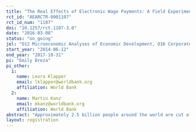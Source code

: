```yaml
---
title: "The Real Effects of Electronic Wage Payments: A Field Experiment with Salaried Factory Workers in Bangladesh"
rct_id: "AEARCTR-0001107"
rct_id_num: "1107"
doi: "10.1257/rct.1107-3.0"
date: "2016-03-08"
status: "on_going"
jel: "O12 Microeconomic Analyses of Economic Development, O16 Corporate Finance and Governance, G21 Banks"
start_year: "2014-06-12"
end_year: "2017-10-31"
pi: "Emily Breza"
pi_other:
  1:
    name: Leora Klapper
    email: lklapper@worldbank.org
    affiliation: World Bank
  2:
    name: Martin Kanz
    email: mkanz@worldbank.org
    affiliation: World Bank
abstract: "Approximately 2.5 billion people around the world are cut off from digital financial systems. These adults –most of them poor– must rely on cash to manage their day-to-day finances and plan for the future.  Researchers and policymakers increasingly view the migration of poor households to electronic payment platforms as an essential ingredient in expanding financial inclusion among the poor. In this study, we partner with garment factories in Bangladesh, a local bank, and a mobile payment provider to ask the novel and important question: Can employers assist their workers in building basic financial capability by offering electronic wage payments? We are conducting a randomized controlled trial to investigate this question where we introduce i) employee payroll accounts and ii) electronic wage payments. First, does automatically depositing wages in a formal bank account improve an agent’s ability to save, thus facilitating either lumpy investment or improved self-insurance? Second, does the impact vary by whether the electronic wage payment is made to a bank account or to a mobile money account linked to the worker’s phone? In addition, we plan to conduct a proof of concept experiment for a new financial product designed to help workers smooth their consumption throughout the month. Through this experiment, we aim to evaluate the sensitivity of a worker's consumption, short-term borrowing and savings to unexpected income earned at the end of the month.  We also will test whether the spending patterns of this end of the month windfall differ for households that had been receiving electronic wage payments. Finally, we will collect short-run productivity measures for the subset of workers in the follow-up experiment to measure whether they are affected by the increase in end of the month income. "
layout: registration
---
```


